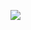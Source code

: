 ![](https://camo.githubusercontent.com/04a7aadd02d2b63e8bb874583ecccfc53cb5de906acc686df0ac5a2374707772/68747470733a2f2f63646e2e646973636f72646170702e636f6d2f656d6f6a69732f3734353335343532353935383939363133382e6769663f763d31)
